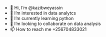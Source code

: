 - 👋 Hi, I’m @kazibweyassin
- 👀 I’m interested in data analytcs 
- 🌱 I’m currently learning python 
- 💞️ I’m looking to collaborate on data analysis
- 📫 How to reach me +256704833021

<!---
kazibweyassin/kazibweyassin is a ✨ special ✨ repository because its `README.md` (this file) appears on your GitHub profile.
You can click the Preview link to take a look at your changes.
--->
